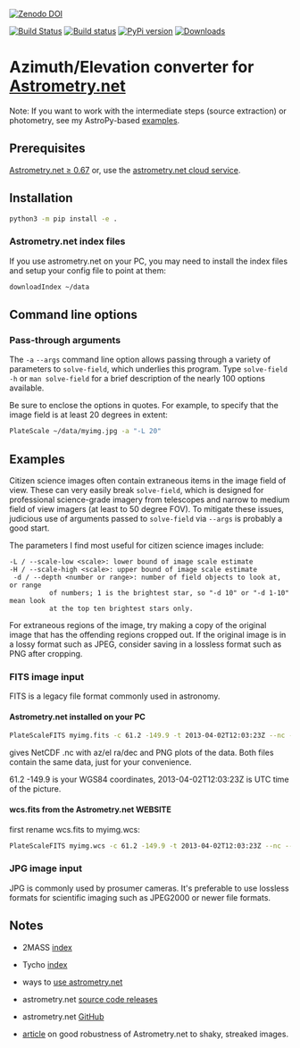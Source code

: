 [![Zenodo DOI](https://zenodo.org/badge/19366614.svg)](https://zenodo.org/badge/latestdoi/19366614)

[![Build Status](https://travis-ci.com/space-physics/astrometry_azel.svg?branch=master)](https://travis-ci.com/space-physics/astrometry_azel)
[![Build status](https://ci.appveyor.com/api/projects/status/0hfbtk1om99mfy0o/branch/master?svg=true)](https://ci.appveyor.com/project/scivision/astrometry-azel/branch/master)
[![PyPi version](https://img.shields.io/pypi/pyversions/astrometry-azel.svg)](https://pypi.python.org/pypi/astrometry-azel)
[![Downloads](http://pepy.tech/badge/astrometry-azel)](http://pepy.tech/project/astrometry-azel)

# Azimuth/Elevation converter for [Astrometry.net](https://github.com/dstndstn/astrometry.net)

Note: If you want to work with the intermediate steps (source extraction) or photometry, see my AstroPy-based
[examples](https://github.com/scivision/starscale).

## Prerequisites

[Astrometry.net &ge; 0.67](https://scivision.dev/setting-up-astrometry-net-program/)
or, use the
[astrometry.net cloud service](http://nova.astrometry.net/upload).

## Installation

```sh
python3 -m pip install -e .
```

### Astrometry.net index files

If you use astrometry.net on your PC, you may need to install the index
files and setup your config file to point at them:

```sh
downloadIndex ~/data
```

## Command line options

### Pass-through arguments

The `-a` `--args` command line option allows passing through a variety of parameters to `solve-field`, which underlies this program.
Type `solve-field -h` or `man solve-field` for a brief description of the nearly 100 options available.

Be sure to enclose the options in quotes.
For example, to specify that the image field is at least 20 degrees in extent:

```sh
PlateScale ~/data/myimg.jpg -a "-L 20"
```


## Examples

Citizen science images often contain extraneous items in the image field of view.
These can very easily break `solve-field`, which is designed for professional science-grade imagery from telescopes and narrow to medium field of view imagers (at least to 50 degree FOV).
To mitigate these issues, judicious use of arguments passed to `solve-field` via `--args` is probably a good start.

The parameters I find most useful for citizen science images include:

```
-L / --scale-low <scale>: lower bound of image scale estimate
-H / --scale-high <scale>: upper bound of image scale estimate
 -d / --depth <number or range>: number of field objects to look at, or range
          of numbers; 1 is the brightest star, so "-d 10" or "-d 1-10" mean look
          at the top ten brightest stars only.
```

For extraneous regions of the image, try making a copy of the original image that has the offending regions cropped out.
If the original image is in a lossy format such as JPEG, consider saving in a lossless format such as PNG after cropping.

### FITS image input

FITS is a legacy file format commonly used in astronomy.

#### Astrometry.net installed on your PC

```sh
PlateScaleFITS myimg.fits -c 61.2 -149.9 -t 2013-04-02T12:03:23Z --nc --png
```
gives NetCDF .nc with az/el ra/dec and PNG plots of the data.
Both files contain the same data, just for your convenience.

61.2 -149.9 is your WGS84 coordinates, 2013-04-02T12:03:23Z is UTC time of the picture.

#### wcs.fits from the Astrometry.net WEBSITE

first rename wcs.fits to myimg.wcs:

```sh
PlateScaleFITS myimg.wcs -c 61.2 -149.9 -t 2013-04-02T12:03:23Z --nc --png
```

### JPG image input

JPG is commonly used by prosumer cameras.
It's preferable to use lossless formats for scientific imaging such as JPEG2000 or newer file formats.


## Notes

* 2MASS [index](http://broiler.astrometry.net/~dstn/4200/)
* Tycho [index](http://broiler.astrometry.net/~dstn/4100/)

* ways to [use astrometry.net](http://astrometry.net/use.html)
* astrometry.net [source code releases](http://astrometry.net/downloads/)
* astrometry.net [GitHub](https://github.com/dstndstn/astrometry.net)

* [article](https://www.dsi.uni-stuttgart.de/institut/mitarbeiter/schindler/Schindler_et_al._2016.pdf) on good robustness of Astrometry.net to shaky, streaked images.
